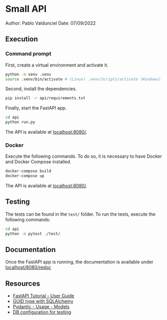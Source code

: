 # Small API 

Author: Pablo Valdunciel
Date:  07/09/2022

## Execution

### Command prompt

First, create a virtual environment and activate it.
```bash
python -m venv .venv
source .venv/bin/activate # (Linux) .venv/Scripts/activate (Windows)
```

Second, install the dependencies.

```bash
pip install -r api/requirements.txt
```

Finally, start the FastAPI app.

```bash
cd api
python run.py
```

The API is available at [localhost:8080/](http://localhost:8080/).

### Docker 

Execute the following commands. To do so, it is necessary to have Docker and Docker Compose installed.

```bash
docker-compose build 
docker-compose up
```

The API is available at [localhost:8080/](http://localhost:8080/).

## Testing 

The tests can be found in the `test/` folder. To run the tests, execute the following commands:

```bash
cd api
python -m pytest ./test/
```

## Documentation 
Once the FastAPI app is running, the documentation is available under [localhost/8080/redoc](http://localhost:8080/redoc)

## Resources 

- [FastAPI Tutorial - User Guide](https://fastapi.tiangolo.com/tutorial/)
- [GUID type with SQLAlchemy](https://fastapi-utils.davidmontague.xyz/user-guide/basics/guid-type/)
- [Pydantic - Usage - Models](https://pydantic-docs.helpmanual.io/usage/models/)
- [DB configuration for testing](https://stackoverflow.com/questions/67255653/how-to-set-up-and-tear-down-a-database-between-tests-in-fastapi)